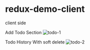 # redux-demo-client
client side 


Add Todo Section
![todo-1](https://github.com/darshansidev/redux-demo-client/assets/167394674/4ce344ed-fa35-4868-b8a0-ec8ab4017208)

Todo History With soft delete
![todo-2](https://github.com/darshansidev/redux-demo-client/assets/167394674/e6e340a6-4fe3-4d42-a5ef-ec76bc79209c)


